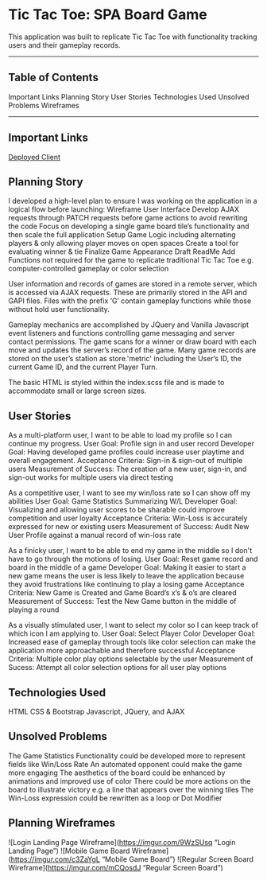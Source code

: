 Tic Tac Toe: SPA Board Game
=======================

This application was built to replicate Tic Tac Toe with functionality tracking users and their gameplay records.

---

## Table of Contents

  Important Links
  Planning Story
  User Stories
  Technologies Used
  Unsolved Problems
  Wireframes

---

## Important Links

[Deployed Client](https://ttamsmas.github.io/tttMS/)

## Planning Story

I developed a high-level plan to ensure I was working on the application in a logical flow before launching:
Wireframe User Interface
Develop AJAX requests through PATCH requests before game actions to avoid rewriting the code
Focus on developing a single game board tile’s functionality and then scale the full application
Setup Game Logic including alternating players & only allowing player moves on open spaces
Create a tool for evaluating winner & tie
Finalize Game Appearance
Draft ReadMe
Add Functions not required for the game to replicate traditional Tic Tac Toe e.g. computer-controlled gameplay or color selection

User information and records of games are stored in a remote server, which is accessed via AJAX requests. These are primarily stored in the API and GAPI files. Files with the prefix ‘G’ contain gameplay functions while those without hold user functionality.

Gameplay mechanics are accomplished by JQuery and Vanilla Javascript event listeners and functions controlling game messaging and server contact permissions. The game scans for a winner or draw board with each move and updates the server’s record of the game. Many game records are stored on the user’s station as store.'metric' including the User’s ID, the current Game ID, and the current Player Turn.

The basic HTML is styled within the index.scss file and is made to accommodate small or large screen sizes.

## User Stories

As a multi-platform user, I want to be able to load my profile so I can continue my progress.
User Goal: Profile sign in and user record
Developer Goal: Having developed game profiles could increase user playtime and overall engagement.
Acceptance Criteria: Sign-in & sign-out of multiple users
Measurement of Success: The creation of a new user, sign-in, and sign-out works for multiple users via direct testing

As a competitive user, I want to see my win/loss rate so I can show off my abilities
User Goal: Game Statistics Summarizing W/L
Developer Goal: Visualizing and allowing user scores to be sharable could improve competition and user loyalty
Acceptance Criteria: Win-Loss is accurately expressed for new or existing users
Measurement of Success: Audit New User Profile against a manual record of win-loss rate

As a finicky user, I want to be able to end my game in the middle so I don't have to go through the motions of losing.
User Goal: Reset game record and board in the middle of a game
Developer Goal: Making it easier to start a new game means the user is less likely to leave the application because they avoid frustrations like continuing to play a losing game
Acceptance Criteria: New Game is Created and Game Board’s x’s & o’s are cleared
Measurement of Success: Test the New Game button in the middle of playing a round

As a visually stimulated user, I want to select my color so I can keep track of which icon I am applying to.
User Goal: Select Player Color
Developer Goal: Increased ease of gameplay through tools like color selection can make the application more approachable and therefore successful
Acceptance Criteria: Multiple color play options selectable by the user
Measurement of Sucess: Attempt all color selection options for all user play options

## Technologies Used

HTML
CSS & Bootstrap
Javascript, JQuery, and AJAX

## Unsolved Problems

The Game Statistics Functionality could be developed more to represent fields like Win/Loss Rate
An automated opponent could make the game more engaging
The aesthetics of the board could be enhanced by animations and improved use of color
There could be more actions on the board to illustrate victory e.g. a line that appears over the winning tiles
The Win-Loss expression could be rewritten as a loop or Dot Modifier

## Planning Wireframes

![Login Landing Page Wireframe](https://imgur.com/9WzSUsq “Login Landing Page”)
![Mobile Game Board Wireframe](https://imgur.com/c3ZaYgL “Mobile Game Board”)
![Regular Screen Board Wireframe](https://imgur.com/mCQosdJ “Regular Screen Board”)
